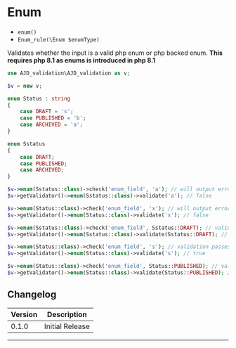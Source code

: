 # Enum

- `enum()`
- `Enum_rule(\Enum $enumType)`

Validates whether the input is a valid php enum or php backed enum. **This requires php 8.1 as enums is introduced in php 8.1**

```php
use AJD_validation\AJD_validation as v;

$v = new v;

enum Status : string
{
    case DRAFT = 's';
    case PUBLISHED = 'b';
    case ARCHIVED = 'a';
}

enum Sstatus
{
    case DRAFT;
    case PUBLISHED;
    case ARCHIVED;
}

$v->enum(Sstatus::class)->check('enum_field', 'a'); // will output error
$v->getValidator()->enum(Sstatus::class)->validate('a'); // false

$v->enum(Status::class)->check('enum_field', 'x'); // will output error
$v->getValidator()->enum(Status::class)->validate('x'); // false

$v->enum(Sstatus::class)->check('enum_field', Sstatus::DRAFT); // validation passes
$v->getValidator()->enum(Sstatus::class)->validate(Sstatus::DRAFT); // true

$v->enum(Status::class)->check('enum_field', 's'); // validation passes
$v->getValidator()->enum(Status::class)->validate('s'); // true

$v->enum(Status::class)->check('enum_field', Status::PUBLISHED); // validation passes
$v->getValidator()->enum(Status::class)->validate(Status::PUBLISHED); // true

```

## Changelog

Version | Description
--------|-------------
  0.1.0 | Initial Release

***
